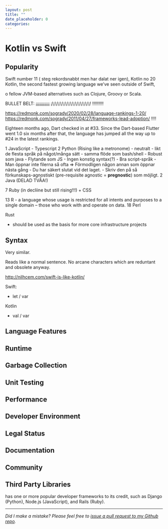 ```yaml
---
layout: post
title: ""
date_placeholder: 0
categories: 
---
```



# Kotlin vs Swift

## Popularity

Swift number 11 ( steg rekordsnabbt men har dalat ner igen), Kotlin no 20
Kotlin, the second fastest growing language we’ve seen outside of Swift,

o fellow JVM-based alternatives such as Clojure, Groovy or Scala.

BULLET BELT: ¡¡¡¡¡¡¡¡¡¡¡ ¡!¡!¡!¡!¡!¡!¡!¡!¡!¡!¡!¡!¡!¡!¡!¡! !!!!!!!!!

https://redmonk.com/sogrady/2020/02/28/language-rankings-1-20/
https://redmonk.com/sogrady/2011/04/27/frameworks-lead-adoption/
!!!!


Eighteen months ago, Dart checked in at #33. Since the Dart-based Flutter went 1.0 six months after that, the language has jumped all the way up to #24 in the latest rankings.


1 JavaScript
    - Typescript
2 Python (Rising like a metronome)
    - neutralt
    - likt de flesta språk på något/många sätt
    - samma flöde som bash/shell
    - Robust som java
    - Flytande som JS
    - Ingen konstig syntax(?)
    - Bra script-språk
        - Man öppnar inte filerna så ofta 
            => Förmodligen någon annan som öppnar nästa gång
            - Du har säkert slutat vid det laget.
        - Skriv den på så förkunskaps-agnostiskt (pre-requisite agnostic = **pregnostic**) som möjligt. 
2 Java (DELAD TVÅA!)


7 Ruby (in decliine but still rising!!!) + CSS


13 R
    - a language whose usage is restricted for all intents and purposes to a single domain – those who work with and operate on data.
18 Perl


Rust
-  should be used as the basis for more core infrastructure projects 


## Syntax

Very similar.

Reads like a normal sentence.
No arcane characters which are reduntant and obsolete anyway.

http://nilhcem.com/swift-is-like-kotlin/

Swift:
* let / var 

Kotlin
* val / var

## Language Features

## Runtime

## Garbage Collection

## Unit Testing

## Performance

## Developer Environment

## Legal Status

## Documentation

## Community

## Third Party Libraries








has one or more popular developer frameworks to its credit, such as Django (Python), Node.js (JavaScript), and Rails (Ruby). 



---

*Did I make a mistake? Please feel free to [issue a pull request to my Github repo](https://github.com/Sundin/sundin.github.io).*
